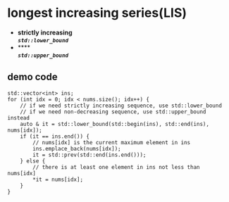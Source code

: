 # longest increasing series(LIS)
* **strictly increasing**<br>
    ***`std::lower_bound`***<br>
* ****<br>
    ***`std::upper_bound`***<br>
## demo code
```
std::vector<int> ins;
for (int idx = 0; idx < nums.size(); idx++) {
    // if we need strictly increasing sequence, use std::lower_bound
    // if we need non-decreasing sequence, use std::upper_bound instead
    auto & it = std::lower_bound(std::begin(ins), std::end(ins), nums[idx]);
    if (it == ins.end()) {
        // nums[idx] is the current maximum element in ins
        ins.emplace_back(nums[idx]);
        it = std::prev(std::end(ins.end()));
    } else {
        // there is at least one element in ins not less than nums[idx]
        *it = nums[idx];
    }
}
```